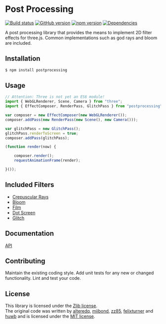 # Post Processing 
[![Build status](https://travis-ci.org/vanruesc/postprocessing.svg?branch=master)](https://travis-ci.org/vanruesc/postprocessing) 
[![GitHub version](https://badge.fury.io/gh/vanruesc%2Fpostprocessing.svg)](http://badge.fury.io/gh/vanruesc%2Fpostprocessing) 
[![npm version](https://badge.fury.io/js/postprocessing.svg)](http://badge.fury.io/js/postprocessing) 
[![Dependencies](https://david-dm.org/vanruesc/postprocessing.svg?branch=master)](https://david-dm.org/vanruesc/postprocessing)

A post processing library that provides the means to implement 2D filter effects for three.js. 
Common implementations such as god rays and bloom are included. 


## Installation

```sh
$ npm install postprocessing
``` 


## Usage

```javascript
// Attention: Three is not yet an ES6 module!
import { WebGLRenderer, Scene, Camera } from "three";
import { EffectComposer, RenderPass, GlitchPass } from "postprocessing";

var composer = new EffectComposer(new WebGLRenderer());
composer.addPass(new RenderPass(new Scene(), new Camera()));

var glitchPass = new GlitchPass();
glitchPass.renderToScreen = true;
composer.addPass(glitchPass);

(function render(now) {

	composer.render();
	requestAnimationFrame(render);

}());
```


## Included Filters
 - [Crepuscular Rays](http://vanruesc.github.io/postprocessing/public/god-rays.html) 
 - [Bloom](http://vanruesc.github.io/postprocessing/public/bloom.html) 
 - [Film](http://vanruesc.github.io/postprocessing/public/film.html) 
 - [Dot Screen](http://vanruesc.github.io/postprocessing/public/dot-screen.html) 
 - [Glitch](http://vanruesc.github.io/postprocessing/public/glitch.html) 


## Documentation
[API](http://vanruesc.github.io/postprocessing/docs)


## Contributing
Maintain the existing coding style. Add unit tests for any new or changed functionality. Lint and test your code.


## License
This library is licensed under the [Zlib license](https://github.com/vanruesc/postprocessing/blob/master/LICENSE).  
The original code was written by [alteredq](http://alteredqualia.com), 
[miibond](https://github.com/MiiBond), [zz85](https://github.com/zz85), 
[felixturner](http://airtight.cc) and [huwb](http://huwbowles.com) 
and is licensed under the [MIT license](https://github.com/mrdoob/three.js/blob/master/LICENSE).  
